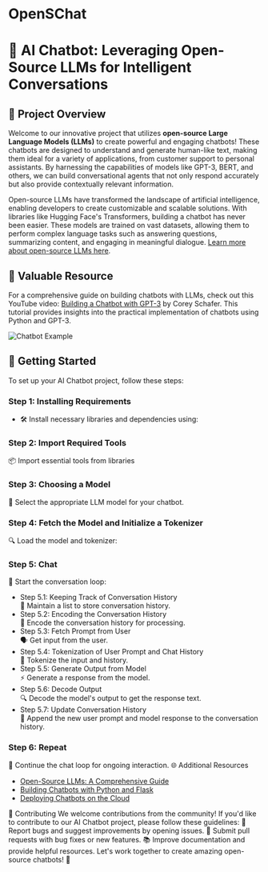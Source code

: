 # OpenSChat
# 🤖 AI Chatbot: Leveraging Open-Source LLMs for Intelligent Conversations

## 🌟 Project Overview

Welcome to our innovative project that utilizes **open-source Large Language Models (LLMs)** to create powerful and engaging chatbots! These chatbots are designed to understand and generate human-like text, making them ideal for a variety of applications, from customer support to personal assistants. By harnessing the capabilities of models like GPT-3, BERT, and others, we can build conversational agents that not only respond accurately but also provide contextually relevant information.

Open-source LLMs have transformed the landscape of artificial intelligence, enabling developers to create customizable and scalable solutions. With libraries like Hugging Face's Transformers, building a chatbot has never been easier. These models are trained on vast datasets, allowing them to perform complex language tasks such as answering questions, summarizing content, and engaging in meaningful dialogue. [Learn more about open-source LLMs here](https://realpython.com/build-llm-rag-chatbot-with-langchain/).

## 🎥 Valuable Resource

For a comprehensive guide on building chatbots with LLMs, check out this YouTube video: [Building a Chatbot with GPT-3](https://www.youtube.com/watch?v=8K8wXHl_WpY) by Corey Schafer. This tutorial provides insights into the practical implementation of chatbots using Python and GPT-3.

![Chatbot Example](https://miro.medium.com/v2/resize:fit:1200/format:webp/1*0L2eX4y2jK4J0B8t1W9b6g.png)

## 🚀 Getting Started

To set up your AI Chatbot project, follow these steps:

### Step 1: Installing Requirements
- 🛠️ Install necessary libraries and dependencies using:
### Step 2: Import Required Tools
📦 Import essential tools from libraries
### Step 3: Choosing a Model
🤖 Select the appropriate LLM model for your chatbot.

### Step 4: Fetch the Model and Initialize a Tokenizer
🔍 Load the model and tokenizer:
### Step 5: Chat
💬 Start the conversation loop:
- Step 5.1: Keeping Track of Conversation History  
  📜 Maintain a list to store conversation history.  
- Step 5.2: Encoding the Conversation History  
  🔄 Encode the conversation history for processing.  
- Step 5.3: Fetch Prompt from User  
  🗣️ Get input from the user.  
- Step 5.4: Tokenization of User Prompt and Chat History  
  🔑 Tokenize the input and history.  
- Step 5.5: Generate Output from Model  
  ⚡ Generate a response from the model.  
- Step 5.6: Decode Output  
  🔍 Decode the model's output to get the response text.  
- Step 5.7: Update Conversation History  
  📝 Append the new user prompt and model response to the conversation history.  


### Step 6: Repeat
🔄 Continue the chat loop for ongoing interaction.
🌐 Additional Resources
* [Open-Source LLMs: A Comprehensive Guide](https://www.analyticsvidhya.com/blog/2021/06/open-source-language-models-a-comprehensive-guide/)
* [Building Chatbots with Python and Flask](https://realpython.com/flask-google-app-engine-deploy/)
* [Deploying Chatbots on the Cloud](https://realpython.com/flask-google-app-engine-deploy/)

🤝 Contributing
We welcome contributions from the community! If you'd like to contribute to our AI Chatbot project, please follow these guidelines:
🐛 Report bugs and suggest improvements by opening issues.
🔧 Submit pull requests with bug fixes or new features.
📚 Improve documentation and provide helpful resources.
Let's work together to create amazing open-source chatbots! 🙌

